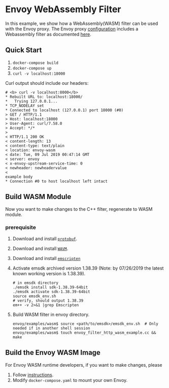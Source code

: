 # Envoy WebAssembly Filter

In this example, we show how a WebAssembly(WASM) filter can be used with the Envoy
proxy. The Envoy proxy [configuration](./envoy.yaml) includes a Webassembly filter
as documented [here](https://www.envoyproxy.io/docs/envoy/latest/).
<!--TODO(bianpengyuan): change to the url of Wasm filter once the doc is ready.-->



## Quick Start

1. `docker-compose build`
1. `docker-compose up`
1. `curl -v localhost:18000`

Curl output should include our headers:

```
# <b> curl -v localhost:8000</b>
* Rebuilt URL to: localhost:18000/
*   Trying 127.0.0.1...
* TCP_NODELAY set
* Connected to localhost (127.0.0.1) port 18000 (#0)
> GET / HTTP/1.1
> Host: localhost:18000
> User-Agent: curl/7.58.0
> Accept: */*
> 
< HTTP/1.1 200 OK
< content-length: 13
< content-type: text/plain
< location: envoy-wasm
< date: Tue, 09 Jul 2019 00:47:14 GMT
< server: envoy
< x-envoy-upstream-service-time: 0
< newheader: newheadervalue
< 
example body
* Connection #0 to host localhost left intact
```

## Build WASM Module

Now you want to make changes to the C++ filter, regenerate to WASM module.

### prerequisite

1. Download and install [`protobuf`](https://github.com/protocolbuffers/protobuf/blob/master/src/README.md).
1. Download and install [`WAVM`](https://github.com/WAVM/WAVM).
1. Download and install [`emscripten`](https://emscripten.org/docs/getting_started/downloads.html#installation-instructions)
1. Activate emsdk archived version 1.38.39 (Note: by 07/26/2019 the latest known working version is 1.38.39).

    ```shell
    # in emsdk directory
    ./emsdk install sdk-1.38.39-64bit
    ./emsdk activate sdk-1.38.39-64bit
    source emsdk_env.sh
    # verify, should output 1.38.39
    em++ -v 2>&1 |grep Emscripten
    ```

1. Build WASM filter in envoy directory.

    ```shell
    envoy/examples/wasm$ source <path/to/emsdk>/emsdk_env.sh  # Only needed if in another shell session
    envoy/examples/wasm$ touch envoy_filter_http_wasm_example.cc && make
    ```

## Build the Envoy WASM Image

<!--TODO(incfly): remove this once we upstream WASM to envoyproxy main repo.-->

For Envoy WASM runtime developers, if you want to make changes, please

1. Follow [instructions](https://github.com/envoyproxy/envoy-wasm/blob/master/WASM.md).
1. Modify `docker-compose.yaml` to mount your own Envoy.
